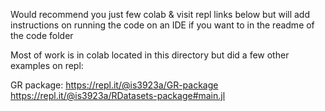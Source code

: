 Would recommend you just few colab & visit repl links below but will add instructions on running the code on an IDE if you want to in the readme of the code folder


Most of work is in colab located in this directory but did a few other examples on repl:

GR package:
https://repl.it/@is3923a/GR-package
https://repl.it/@is3923a/RDatasets-package#main.jl
